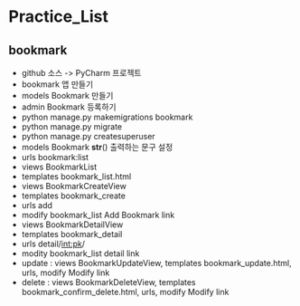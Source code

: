 # Practice_List
## bookmark
- github 소스 -> PyCharm 프로젝트
- bookmark 앱 만들기
- models Bookmark 만들기
- admin Bookmark 등록하기
- python manage.py makemigrations bookmark
- python manage.py migrate
- python manage.py createsuperuser
- models Bookmark __str__() 출력하는 문구 설정
- urls bookmark:list
- views BookmarkList
- templates bookmark_list.html
- views BookmarkCreateView
- templates bookmark_create
- urls add
- modify bookmark_list Add Bookmark link
- views BookmarkDetailView
- templates bookmark_detail
- urls detail/<int:pk>/
- modity bookmark_list detail link
- update : views BookmarkUpdateView, templates bookmark_update.html, urls, modify Modify link
- delete : views BookmarkDeleteView, templates bookmark_confirm_delete.html, urls, modify Modify link
